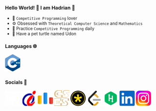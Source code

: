### Hello World! 👋 I am Hadrian 🐢
- 🧠 ```Competitive Programming``` lover
- ⚙️ Obsessed with ```Theoretical Computer Science``` and ```Mathematics```
- 🌱 Practice ```Competitive Programming``` daily
- 🐢 Have a pet turtle named Udon
### Languages 🌐
[<img width="50px" src="languages/cpp.png"/>](https://www.stroustrup.com/)
### Socials 🤝
[<img width="50px" src="socials/github.png"/>](https://github.com/udontur)
[<img width="50px" src="socials/hkoj.png"/>](https://judge.hkoi.org/user/wy_hadrianlau)
[<img width="50px" src="socials/codeforces.png"/>](https://codeforces.com/profile/Lau_Needs_A)
[<img width="50px" src="socials/cses.png"/>](https://cses.fi/user/216220)
[<img width="50px" src="socials/dmoj.png"/>](https://dmoj.ca/user/udontur)
[<img width="50px" src="socials/leetcode.png"/>](https://leetcode.com/udontur/)
[<img width="50px" src="socials/hackerrank.png"/>](https://www.hackerrank.com/profile/udontur)
[<img width="50px" src="socials/linkedin.png"/>](https://www.linkedin.com/in/hadrianlaucs/)
[<img width="50px" src="socials/instagram.png"/>](https://www.instagram.com/udon.tur/)
